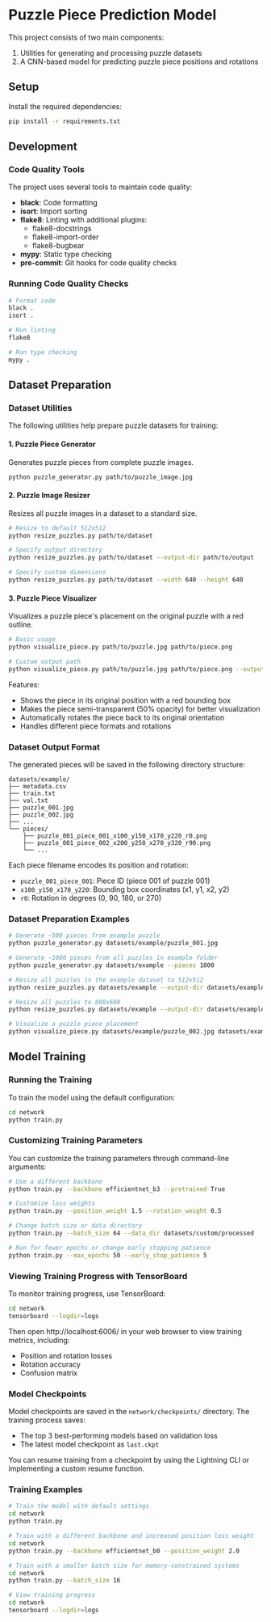 # Puzzle Piece Prediction Model

This project consists of two main components:
1. Utilities for generating and processing puzzle datasets
2. A CNN-based model for predicting puzzle piece positions and rotations

## Setup

Install the required dependencies:

```bash
pip install -r requirements.txt
```

## Development

### Code Quality Tools

The project uses several tools to maintain code quality:

- **black**: Code formatting
- **isort**: Import sorting
- **flake8**: Linting with additional plugins:
  - flake8-docstrings
  - flake8-import-order
  - flake8-bugbear
- **mypy**: Static type checking
- **pre-commit**: Git hooks for code quality checks

### Running Code Quality Checks

```bash
# Format code
black .
isort .

# Run linting
flake8

# Run type checking
mypy .
```

## Dataset Preparation

### Dataset Utilities

The following utilities help prepare puzzle datasets for training:

#### 1. Puzzle Piece Generator

Generates puzzle pieces from complete puzzle images.

```bash
python puzzle_generator.py path/to/puzzle_image.jpg
```

#### 2. Puzzle Image Resizer

Resizes all puzzle images in a dataset to a standard size.

```bash
# Resize to default 512x512
python resize_puzzles.py path/to/dataset

# Specify output directory
python resize_puzzles.py path/to/dataset --output-dir path/to/output

# Specify custom dimensions
python resize_puzzles.py path/to/dataset --width 640 --height 640
```

#### 3. Puzzle Piece Visualizer

Visualizes a puzzle piece's placement on the original puzzle with a red outline.

```bash
# Basic usage
python visualize_piece.py path/to/puzzle.jpg path/to/piece.png

# Custom output path
python visualize_piece.py path/to/puzzle.jpg path/to/piece.png --output path/to/output.png
```

Features:
- Shows the piece in its original position with a red bounding box
- Makes the piece semi-transparent (50% opacity) for better visualization
- Automatically rotates the piece back to its original orientation
- Handles different piece formats and rotations

### Dataset Output Format

The generated pieces will be saved in the following directory structure:

```
datasets/example/
├── metadata.csv
├── train.txt
├── val.txt
├── puzzle_001.jpg
├── puzzle_002.jpg
├── ...
└── pieces/
    ├── puzzle_001_piece_001_x100_y150_x170_y220_r0.png
    ├── puzzle_001_piece_002_x200_y250_x270_y320_r90.png
    └── ...
```

Each piece filename encodes its position and rotation:
- `puzzle_001_piece_001`: Piece ID (piece 001 of puzzle 001)
- `x100_y150_x170_y220`: Bounding box coordinates (x1, y1, x2, y2)
- `r0`: Rotation in degrees (0, 90, 180, or 270)

### Dataset Preparation Examples

```bash
# Generate ~500 pieces from example puzzle
python puzzle_generator.py datasets/example/puzzle_001.jpg

# Generate ~1000 pieces from all puzzles in example folder
python puzzle_generator.py datasets/example --pieces 1000

# Resize all puzzles in the example dataset to 512x512
python resize_puzzles.py datasets/example --output-dir datasets/example/resized

# Resize all puzzles to 800x600
python resize_puzzles.py datasets/example --output-dir datasets/example/resized --width 800 --height 600

# Visualize a puzzle piece placement
python visualize_piece.py datasets/example/puzzle_002.jpg datasets/example/pieces/puzzle_002_piece_001_x73_y0_x146_y73_r180.png
```

## Model Training

### Running the Training

To train the model using the default configuration:

```bash
cd network
python train.py
```

### Customizing Training Parameters

You can customize the training parameters through command-line arguments:

```bash
# Use a different backbone
python train.py --backbone efficientnet_b3 --pretrained True

# Customize loss weights
python train.py --position_weight 1.5 --rotation_weight 0.5

# Change batch size or data directory
python train.py --batch_size 64 --data_dir datasets/custom/processed

# Run for fewer epochs or change early stopping patience
python train.py --max_epochs 50 --early_stop_patience 5
```

### Viewing Training Progress with TensorBoard

To monitor training progress, use TensorBoard:

```bash
cd network
tensorboard --logdir=logs
```

Then open http://localhost:6006/ in your web browser to view training metrics, including:
- Position and rotation losses
- Rotation accuracy
- Confusion matrix

### Model Checkpoints

Model checkpoints are saved in the `network/checkpoints/` directory. The training process saves:
- The top 3 best-performing models based on validation loss
- The latest model checkpoint as `last.ckpt`

You can resume training from a checkpoint by using the Lightning CLI or implementing a custom resume function.

### Training Examples

```bash
# Train the model with default settings
cd network
python train.py

# Train with a different backbone and increased position loss weight
cd network
python train.py --backbone efficientnet_b0 --position_weight 2.0

# Train with a smaller batch size for memory-constrained systems
cd network
python train.py --batch_size 16

# View training progress
cd network
tensorboard --logdir=logs
```
